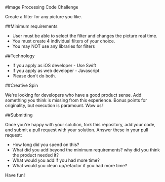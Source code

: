 #Image Processing Code Challenge

Create a filter for any picture you like.

##Minimum requirements

* User must be able to select the filter and changes the picture real time.
* You must create 4 individual filters of your choice.
* You may NOT use any libraries for filters

##Technology

* If you apply as iOS developer - Use Swift
* If you apply as web developer - Javascript
* Please don't do both.

##Creative Spin

We're looking for developers who have a good product sense. Add something you think is missing from this experience. Bonus points for originality, but execution is paramount. Wow us!

##Submitting

Once you're happy with your solution, fork this repository, add your code, and submit a pull request with your solution. Answer these in your pull request:

* How long did you spend on this?
* What did you add beyond the minimum requirements? why did you think the product needed it?
* What would you add if you had more time?
* What would you clean up/refactor if you had more time?

Have fun!
